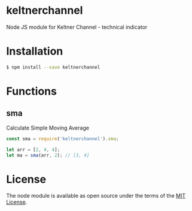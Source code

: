 # keltnerchannel
Node JS module for Keltner Channel - technical indicator

# Installation
```sh
$ npm install --save keltnerchannel
```

# Functions

## sma

Calculate Simple Moving Average

```javascript
const sma = require('keltnerchannel').sma;

let arr = [2, 4, 4];
let ma = sma(arr, 2); // [3, 4]
```

# License
The node module is available as open source under the terms of the [MIT License](http://opensource.org/licenses/MIT).
